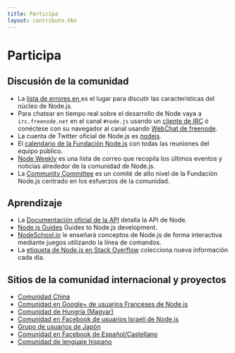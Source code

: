 ```yaml
---
title: Participa
layout: contribute.hbs
---
```


# Participa

## Discusión de la comunidad

- La [lista de errores en ](https://github.com/nodejs/node/issues) es el lugar para discutir las características del núcleo de Node.js.
- Para chatear en tiempo real sobre el desarrollo de Node vaya a `irc.freenode.net` en el canal `#node.js` usando un [cliente de IRC](http://es.wikipedia.org/wiki/Anexo:Clientes_IRC) ó conéctese con su navegador al canal usando [WebChat de freenode](http://webchat.freenode.net/?channels=node.js).
- La cuenta de Twitter oficial de Node.js es [nodejs](https://twitter.com/nodejs).
- El [calendario de la Fundación Node.js](https://nodejs.org/calendar) con todas las reuniones del equipo público.
- [Node Weekly](http://nodeweekly.com) es una lista de correo que recopila los últimos eventos y noticias alrededor de la comunidad de Node.js.
- La [Community Committee](https://github.com/nodejs/community-committee) es un comité de alto nivel de la Fundación Node.js centrado en los esfuerzos de la comunidad.


## Aprendizaje

- La [Documentación oficial de la API](/api) detalla la API de Node.
- [Node.js Guides](https://nodejs.dev) Guides to Node.js development.
- [NodeSchool.io](http://nodeschool.io) le enseñará conceptos de Node.js de forma interactiva mediante juegos utilizando la línea de comandos.
- La [etiqueta de Node.js en Stack Overflow](http://stackoverflow.com/questions/tagged/node.js) colecciona nueva información cada día.


## Sitios de la comunidad internacional y proyectos

- [Comunidad China](http://cnodejs.org)
- [Comunidad en Google+ de usuarios Franceses de Node.js](https://plus.google.com/communities/113346206415381691435)
- [Comunidad de Hungría (Magyar)](http://nodehun.blogspot.com/)
- [Comunidad en Facebook de usuarios Israelí de Node.js](https://www.facebook.com/groups/node.il/)
- [Grupo de usuarios de Japón](http://nodejs.jp/)
- [Comunidad en Facebook de Español/Castellano](https://www.facebook.com/groups/node.es/)
- [Comunidad de lenguaje hispano](http://nodehispano.com)

